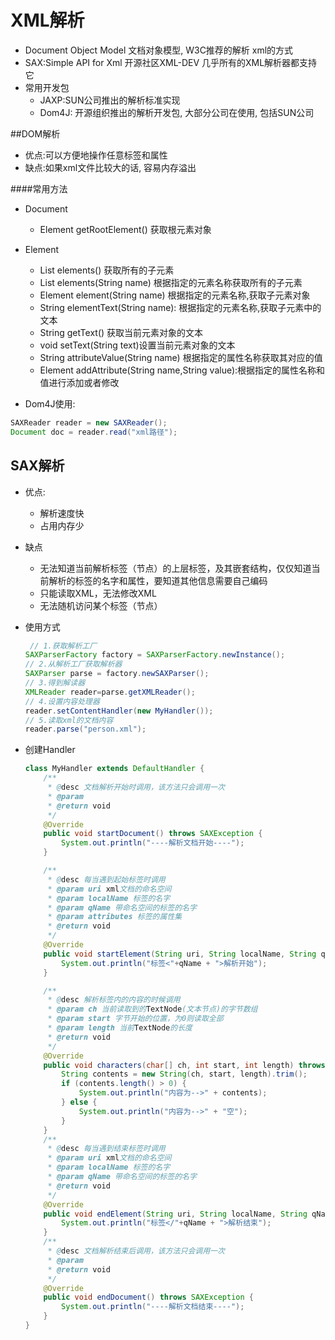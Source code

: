 # XML解析

- Document Object Model 文档对象模型, W3C推荐的解析 xml的方式
- SAX:Simple API for Xml  开源社区XML-DEV 几乎所有的XML解析器都支持它
- 常用开发包
  - JAXP:SUN公司推出的解析标准实现
  - Dom4J: 开源组织推出的解析开发包, 大部分公司在使用, 包括SUN公司

##DOM解析

- 优点:可以方便地操作任意标签和属性
- 缺点:如果xml文件比较大的话, 容易内存溢出

####常用方法

 - Document
   	- Element getRootElement() 获取根元素对象
- Element
  - List elements() 获取所有的子元素
  - List elements(String name) 根据指定的元素名称获取所有的子元素
  - Element element(String name) 根据指定的元素名称,获取子元素对象
  - String elementText(String name): 根据指定的元素名称,获取子元素中的文本
  - String getText() 获取当前元素对象的文本
  - void setText(String text)设置当前元素对象的文本
  - String attributeValue(String name)  根据指定的属性名称获取其对应的值
  - Element addAttribute(String name,String value):根据指定的属性名称和值进行添加或者修改



- Dom4J使用:

```java
SAXReader reader = new SAXReader();
Document doc = reader.read("xml路径");
```



## SAX解析

- 优点:
  - 解析速度快
  - 占用内存少
- 缺点
  - 无法知道当前解析标签（节点）的上层标签，及其嵌套结构，仅仅知道当前解析的标签的名字和属性，要知道其他信息需要自己编码
  - 只能读取XML，无法修改XML
  - 无法随机访问某个标签（节点）

- 使用方式

  ```java
   // 1.获取解析工厂
  SAXParserFactory factory = SAXParserFactory.newInstance();
  // 2.从解析工厂获取解析器
  SAXParser parse = factory.newSAXParser();
  // 3.得到解读器
  XMLReader reader=parse.getXMLReader();
  // 4.设置内容处理器
  reader.setContentHandler(new MyHandler());
  // 5.读取xml的文档内容
  reader.parse("person.xml");
  ```

- 创建Handler

  ```java
  class MyHandler extends DefaultHandler {
      /**
       * @desc 文档解析开始时调用，该方法只会调用一次
       * @param
       * @return void
       */
      @Override
      public void startDocument() throws SAXException {
          System.out.println("----解析文档开始----");
      }
  
      /**
       * @desc 每当遇到起始标签时调用
       * @param uri xml文档的命名空间
       * @param localName 标签的名字
       * @param qName 带命名空间的标签的名字
       * @param attributes 标签的属性集
       * @return void
       */
      @Override
      public void startElement(String uri, String localName, String qName, Attributes attributes) throws SAXException {
          System.out.println("标签<"+qName + ">解析开始");
      }
  
      /**
       * @desc 解析标签内的内容的时候调用
       * @param ch 当前读取到的TextNode(文本节点)的字节数组
       * @param start 字节开始的位置，为0则读取全部
       * @param length 当前TextNode的长度
       * @return void
       */
      @Override
      public void characters(char[] ch, int start, int length) throws SAXException {
          String contents = new String(ch, start, length).trim();
          if (contents.length() > 0) {
              System.out.println("内容为-->" + contents);
          } else {
              System.out.println("内容为-->" + "空");
          }
      }
      /**
       * @desc 每当遇到结束标签时调用
       * @param uri xml文档的命名空间
       * @param localName 标签的名字
       * @param qName 带命名空间的标签的名字
       * @return void
       */
      @Override
      public void endElement(String uri, String localName, String qName) throws SAXException {
          System.out.println("标签</"+qName + ">解析结束");
      }
      /**
       * @desc 文档解析结束后调用，该方法只会调用一次
       * @param
       * @return void
       */
      @Override
      public void endDocument() throws SAXException {
          System.out.println("----解析文档结束----");
      }
  }
  ```

  